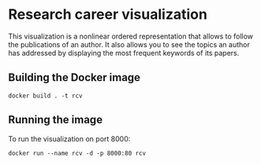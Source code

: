 # Research career visualization

This visualization is a nonlinear ordered representation that allows to follow
the publications of an author. It also allows you to see the topics an author
has addressed by displaying the most frequent keywords of its papers.

## Building the Docker image

`docker build . -t rcv`

## Running the image

To run the visualization on port 8000:

`docker run --name rcv -d -p 8000:80 rcv`
